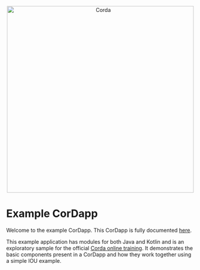 <p align="center">
  <img src="https://www.corda.net/wp-content/uploads/2016/11/fg005_corda_b.png" alt="Corda" width="500">
</p>

# Example CorDapp

Welcome to the example CorDapp. This CorDapp is fully documented [here](http://docs.corda.net/tutorial-cordapp.html).

This example application has modules for both Java and Kotlin and is an exploratory sample for the official [Corda online training](https://training.corda.net). It demonstrates the basic components present in a CorDapp and how they work together using a simple IOU example.